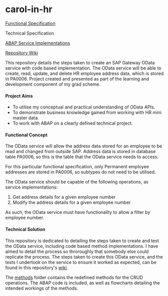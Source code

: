 # carol-in-hr

[Functional Specification][1]

Technical Specification

[ABAP Service Implementations][3]

[Repository Wiki][2]


This repository details the steps taken to create an SAP Gateway OData service with code based implementation. The OData service will be able to create, read, update, and delete HR employee address data, which is stored in PA0006. Project created and presented as part of the learning and development component of my grad scheme.

#### Project Aims

* To utilise my conceptual and practical understanding of OData APIs.
* To demonstrate business knowledge gained from working with HR mini master data.
* To work with ABAP on a clearly defined technical project.

#### Functional Concept

The OData service will allow the address data stored for an employee to be read and changed from outside SAP. Address data is stored in database table PA0006, so this is the table that the OData service needs to access.

For this particular functional specification, only Permanent employee addresses are stored in PA0006, so subtypes do not need to be utilised.

The OData service should be capable of the following operations, as service implementations:

1.	Get address details for a given employee number
2.	Modify the address details for a given employee number

As such, the OData service must have functionality to allow a filter by employee number. 


#### Technical Solution

This repository is dedicated to detailing the steps taken to create and test the OData service, including code based method implementations. I have aimed to detail the process so throroughly that somebody else could replicate the process. The steps taken to create this OData service, and the tests I undertook on the service to ensure it worked as expected, can be found in this repository's [wiki][2].

The [methods][3] folder contains the redefined methods for the CRUD operations. The ABAP code is included, as well as flowcharts detailing the intended workings of the methods.

[1]: https://github.com/kubrickzirconia/carol-in-hr/blob/master/Functional%20Specification.pdf
[2]: https://github.com/kubrickzirconia/carol-in-hr/wiki
[3]: https://github.com/kubrickzirconia/carol-in-hr/tree/master/methods
